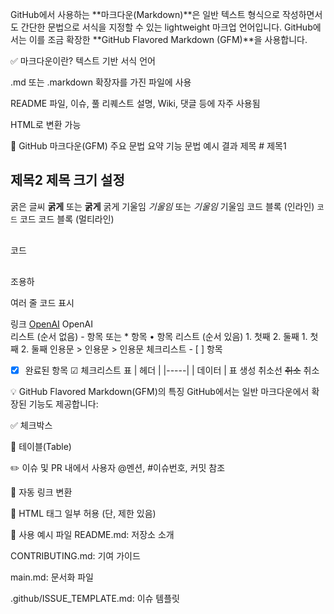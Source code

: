 GitHub에서 사용하는 **마크다운(Markdown)**은 일반 텍스트 형식으로 작성하면서도 간단한 문법으로 서식을 지정할 수 있는 lightweight 마크업 언어입니다. GitHub에서는 이를 조금 확장한 **GitHub Flavored Markdown (GFM)**을 사용합니다.

✅ 마크다운이란?
텍스트 기반 서식 언어

.md 또는 .markdown 확장자를 가진 파일에 사용

README 파일, 이슈, 풀 리퀘스트 설명, Wiki, 댓글 등에 자주 사용됨

HTML로 변환 가능

🔹 GitHub 마크다운(GFM) 주요 문법 요약
기능	문법 예시	결과
제목	# 제목1
## 제목2	제목 크기 설정
굵은 글씨	**굵게** 또는 __굵게__	굵게
기울임	*기울임* 또는 _기울임_	기울임
코드 블록 (인라인)	`코드`	코드
코드 블록 (멀티라인)	<pre><br>코드<br></pre>
<pre><br>조용하<br></pre>여러 줄 코드 표시
링크	[OpenAI](https://openai.com)	OpenAI	
리스트 (순서 없음)	- 항목 또는 * 항목	• 항목
리스트 (순서 있음)	1. 첫째
2. 둘째	1. 첫째
2. 둘째
인용문	> 인용문	> 인용문
체크리스트	- [ ] 항목
- [x] 완료된 항목	☑ 체크리스트
표	| 헤더 |
|-----|
| 데이터 |	표 생성
취소선	~~취소~~	취소

💡 GitHub Flavored Markdown(GFM)의 특징
GitHub에서는 일반 마크다운에서 확장된 기능도 제공합니다:

✅ 체크박스

🎨 테이블(Table)

✏️ 이슈 및 PR 내에서 사용자 @멘션, #이슈번호, 커밋 참조

🔄 자동 링크 변환

📌 HTML 태그 일부 허용 (단, 제한 있음)

📁 사용 예시 파일
README.md: 저장소 소개

CONTRIBUTING.md: 기여 가이드

main.md: 문서화 파일

.github/ISSUE_TEMPLATE.md: 이슈 템플릿
